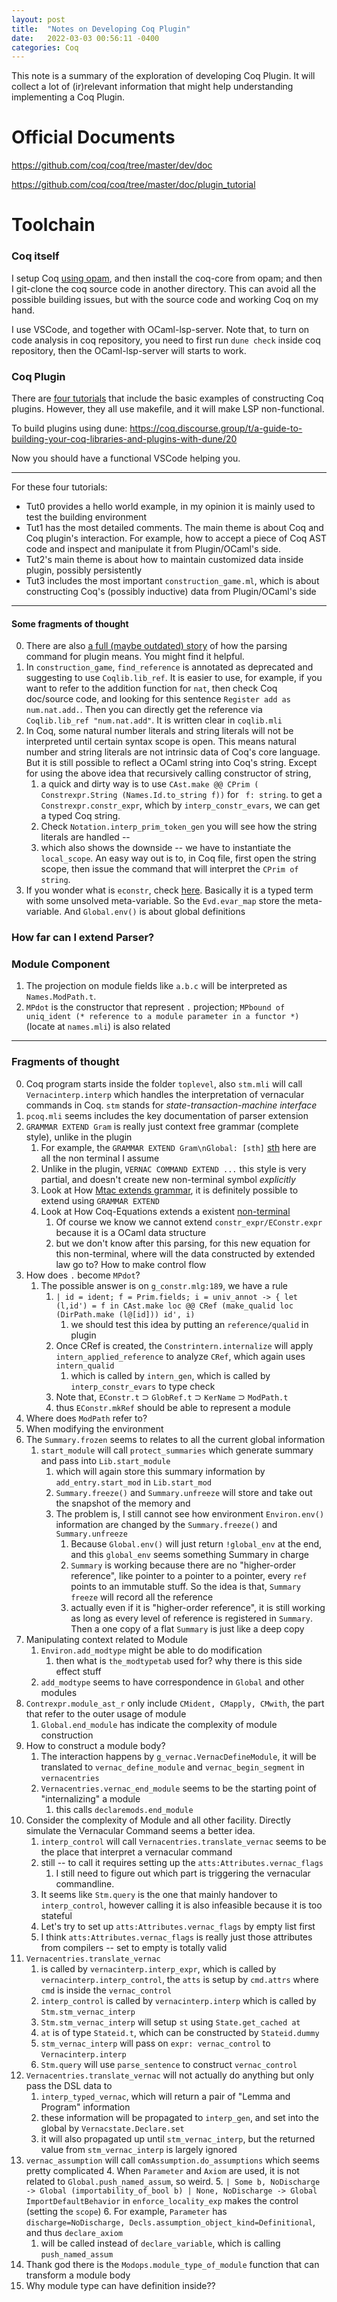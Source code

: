 ```yaml
---
layout: post
title:  "Notes on Developing Coq Plugin"
date:   2022-03-03 00:56:11 -0400
categories: Coq
---
```


This note is a summary of the exploration of developing Coq Plugin. It will collect a lot of (ir)relevant information that might help understanding implementing a Coq Plugin.

# Official Documents

https://github.com/coq/coq/tree/master/dev/doc

https://github.com/coq/coq/tree/master/doc/plugin_tutorial 

# Toolchain 

### Coq itself
I setup Coq [using opam](https://github.com/coq/coq/blob/master/INSTALL.md), and then install the coq-core from opam; and then I git-clone the coq source code in another directory. This can avoid all the possible building issues, but with the source code and working Coq on my hand.

I use VSCode, and together with OCaml-lsp-server.  Note that, to turn on code analysis in coq repository, you need to first run `dune check` inside coq repository, then the OCaml-lsp-server will starts to work. 

### Coq Plugin

There are [four tutorials](https://github.com/coq/coq/tree/master/doc/plugin_tutorial) that include the basic examples of constructing Coq plugins. However, they all use makefile, and it will make LSP non-functional. 




To build plugins using dune:
https://coq.discourse.group/t/a-guide-to-building-your-coq-libraries-and-plugins-with-dune/20

Now you should have a functional VSCode helping you.

***

For these four tutorials:

* Tut0 provides a hello world example, in my opinion it is mainly used to test the building environment
* Tut1 has the most detailed comments. The main theme is about Coq and Coq plugin's interaction. For example, how to accept a piece of Coq AST code and inspect and manipulate it from Plugin/OCaml's side. 
* Tut2's main theme is about how to maintain customized data inside plugin, possibly persistently
* Tut3 includes the most important `construction_game.ml`, which is about constructing Coq's (possibly inductive) data from Plugin/OCaml's side 

*** 

#### Some fragments of thought
0. There are also [a full (maybe outdated) story](https://github.com/coq/coq/blob/master/dev/doc/parsing.md) of how the parsing command for plugin means. You might find it helpful.
1. In `construction_game`, `find_reference` is annotated as deprecated and suggesting to use `Coqlib.lib_ref`. It is easier to use, for example, if you want to refer to the addition function for `nat`, then check Coq doc/source code, and looking for this sentence `Register add as num.nat.add.`. Then you can directly get the reference via `Coqlib.lib_ref "num.nat.add"`. It is written clear in `coqlib.mli`
2. In Coq, some natural number literals and string literals will not be interpreted until certain syntax scope is open. This means natural number and string literals are not intrinsic data of Coq's core language. But it is still possible to reflect a OCaml string into Coq's string. Except for using the above idea that recursively calling constructor of string, 
   1. a quick and dirty way is to use `CAst.make @@ CPrim ( Constrexpr.String (Names.Id.to_string f))` for ` f: string`. to get a `Constrexpr.constr_expr`, which by `interp_constr_evars`, we can get a typed Coq string. 
   2. Check `Notation.interp_prim_token_gen` you will see how the string literals are handled -- 
   3. which also shows the downside -- we have to instantiate the `local_scope`. An easy way out is to, in Coq file, first open the string scope, then issue the command that will interpret the `CPrim of string`.
3. If you wonder what is `econstr`, check [here](https://github.com/coq/coq/blob/master/dev/doc/econstr.md). Basically it is a typed term with some unsolved meta-variable. So the `Evd.evar_map` store the meta-variable. And `Global.env()` is about global definitions
  

### How far can I extend Parser?

### Module Component
1. The projection on module fields like `a.b.c` will be interpreted as `Names.ModPath.t`. 
2. `MPdot` is the constructor that represent `.` projection; `MPbound of uniq_ident (* reference to a module parameter in a functor *)` (locate at `names.mli`) is also related
  <!-- 
  1. How does `.` become `MPdot`?
  2. How to make sure ModPath can access to the thing I want? (Like a database, or library something)
  3. Can I extend grammar for new core language? Not only new command, but also new constr_expr/EConstr.expr ?
  4. 3.5 What is wit_ all about?
  5. How does type checking interplay with module parameter?
  6. How to instantiate [a term parametrized by a module type] by a module?
   -->


***
### Fragments of thought
0. Coq program starts inside the folder `toplevel`, also `stm.mli` will call `Vernacinterp.interp` which handles the interpretation of vernacular commands in Coq. `stm` stands for *state-transaction-machine interface*
1. `pcoq.mli` seems includes the key documentation of parser extension
2. `GRAMMAR EXTEND Gram` is really just context free grammar (complete style), unlike in the plugin
   1. For example, the  `GRAMMAR EXTEND Gram\nGlobal: [sth]` [sth]() here are all the non terminal I assume
   2. Unlike in the plugin, `VERNAC COMMAND EXTEND ...` this style is very partial, and doesn't create new non-terminal symbol *explicitly*
   3. Look at How [Mtac extends grammar](https://github.com/Mtac2/Mtac2/blob/0a52632b8203860c95f18c5c808712c6a9da0859/src/metaCoqInit.mlg#L104), it is definitely possible to extend using `GRAMMAR EXTEND`
   4. Look at How Coq-Equations extends a existent [non-terminal](https://github.com/mattam82/Coq-Equations/blob/a65e6511038bfc33ed87b8526b5a3e4e3041b1a8/src/g_equations.mlg#L288)
      1. Of course we know we cannot extend `constr_expr/EConstr.expr` because it is a OCaml data structure 
      2. but we don't know after this parsing, for this new equation for this non-terminal, where will the data constructed by extended law go to? How to make control flow 
3. How does `.` become `MPdot`?
   1. The possible answer is on `g_constr.mlg:189`, we have a rule
      1. `| id = ident; f = Prim.fields; i = univ_annot -> { let (l,id') = f in CAst.make loc @@ CRef (make_qualid loc (DirPath.make (l@[id])) id', i)` 
         1. we should test this idea by putting an `reference/qualid` in plugin
      2. Once CRef is created, the `Constrintern.internalize` will apply `intern_applied_reference` to analyze `CRef`, which again uses `intern_qualid`
         1. which is called by `intern_gen`, which is called by `interp_constr_evars` to type check
      3. Note that, `EConstr.t` ⊃ `GlobRef.t` ⊃ `KerName` ⊃ `ModPath.t`
      4. thus `EConstr.mkRef` should be able to represent a module
4. Where does `ModPath` refer to?
5. When modifying the environment
6. The `Summary.frozen` seems to relates to all the current global information
   1. `start_module` will call `protect_summaries` which generate summary and pass into `Lib.start_module`
      1. which will again store this summary information by `add_entry.start_mod` in `Lib.start_mod`
      2. `Summary.freeze()` and `Summary.unfreeze` will store and take out the snapshot of the memory and 
      3. The problem is, I still cannot see how environment `Environ.env()` information are changed by the `Summary.freeze()` and `Summary.unfreeze`
         1. Because `Global.env()` will just return `!global_env` at the end, and this `global_env` seems something Summary in charge
         2. `Summary` is working because there are no "higher-order reference", like pointer to a pointer to a pointer, every `ref` points to an immutable stuff. So the idea is that, `Summary` `freeze` will record all the reference 
         3. actually even if it is "higher-order reference", it is still working as long as every level of reference is registered in `Summary`. Then a one copy of a flat `Summary` is just like a deep copy
7. Manipulating context related to Module
   1. `Environ.add_modtype` might be able to do modification
      1. then what is `the_modtypetab` used for? why there is this side effect stuff
   2. `add_modtype` seems to have correspondence in `Global` and other modules
8. `Contrexpr.module_ast_r` only include `CMident, CMapply, CMwith`, the part that refer to the outer usage of module
   1. `Global.end_module` has indicate the complexity of module construction
9. How to construct a module body?
   1.  The interaction happens by `g_vernac.VernacDefineModule`, it will be translated to `vernac_define_module` and `vernac_begin_segment` in `vernacentries`
   2.  `Vernacentries.vernac_end_module` seems to be the starting point of "internalizing" a module
       1.  this calls `declaremods.end_module`
10. Consider the complexity of Module and all other facility. Directly simulate the Vernacular Command seems a better idea.
    1.  `interp_control` will call `Vernacentries.translate_vernac` seems to be the place that interpret a vernacular command
    2.  still -- to call it requires setting up the `atts:Attributes.vernac_flags` 
        1.  I still need to figure out which part is triggering the vernacular commandline.
    3.  It seems like `Stm.query` is the one that mainly handover to `interp_control`, however calling it is also infeasible because it is too stateful 
    4.  Let's try to set up `atts:Attributes.vernac_flags` by empty list first
    5.  I think `atts:Attributes.vernac_flags` is really just those attributes from compilers -- set to empty is totally valid
11. `Vernacentries.translate_vernac`
    1.  is called by `vernacinterp.interp_expr`, which is called by `vernacinterp.interp_control`, the `atts` is setup by `cmd.attrs` where `cmd` is inside the `vernac_control`
    2.  `interp_control` is called by `vernacinterp.interp` which is called by `Stm.stm_vernac_interp`
    3.  `Stm.stm_vernac_interp` will setup `st` using `State.get_cached at`
    4.  `at` is of type `Stateid.t`, which can be constructed by `Stateid.dummy`
    5.  `stm_vernac_interp` will pass on `expr: vernac_control` to `Vernacinterp.interp`
    6.  `Stm.query` will use `parse_sentence` to construct `vernac_control`
12. `Vernacentries.translate_vernac` will not actually do anything but only pass the DSL data to 
    1.  `interp_typed_vernac`, which will return a pair of "Lemma and Program" information
    2.  these information will be propagated to `interp_gen`, and set into the global by `Vernacstate.Declare.set`
    3.  it will also propagated up until `stm_vernac_interp`, but the returned value from `stm_vernac_interp` is largely ignored
13.  `vernac_assumption` will call `comAssumption.do_assumptions` which seems pretty complicated
    4.  When `Parameter` and `Axiom` are used, it is not related to `Global.push_named_assum`, so weird.
    5.    `| Some b, NoDischarge -> Global (importability_of_bool b) | None, NoDischarge -> Global ImportDefaultBehavior` in `enforce_locality_exp` makes the control (setting the `scope`)
    6.  For example, `Parameter` has `discharge=NoDischarge, Decls.assumption_object_kind=Definitional`, and thus `declare_axiom`
        1.  will be called instead of `declare_variable`, which is calling `push_named_assum` 
14. Thank god there is the `Modops.module_type_of_module` function that can transform a module body 
15. Why module type can have definition inside??



